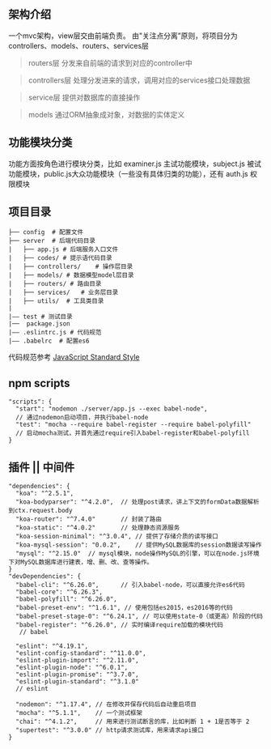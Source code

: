 ## 架构介绍
一个mvc架构，view层交由前端负责。
由"关注点分离”原则，将项目分为 controllers、models、routers、services层
> routers层
分发来自前端的请求到对应的controller中

> controllers层
处理分发进来的请求，调用对应的services接口处理数据

> service层
提供对数据库的直接操作

> models
通过ORM抽象成对象，对数据的实体定义

## 功能模块分类
功能方面按角色进行模块分类，比如 examiner.js 主试功能模块，subject.js 被试功能模块，public.js大众功能模块（一些没有具体归类的功能），还有 auth.js 权限模块

## 项目目录
```
├── config  # 配置文件
├── server  # 后端代码目录
|   ├── app.js # 后端服务入口文件
|   ├── codes/ # 提示语代码目录
|   ├── controllers/    # 操作层目录
|   ├── models/ # 数据模型model层目录
|   ├── routers/ # 路由目录
|   ├── services/   # 业务层目录
|   ├── utils/  # 工具类目录
|
|—— test # 测试目录
|──  package.json 
|—— .eslintrc.js # 代码规范
|—— .babelrc  # 配置es6
```

代码规范参考
[JavaScript Standard Style](https://github.com/standard/standard/blob/master/RULES.md)

## npm scripts
```
"scripts": {
  "start": "nodemon ./server/app.js --exec babel-node",
  // 通过nodemon启动项目，并执行babel-node
  "test": "mocha --require babel-register --require babel-polyfill"
  // 启动mocha测试，并首先通过require引入babel-register和babel-polyfill
}
```

## 插件 || 中间件
```
"dependencies": {
  "koa": "^2.5.1",     
  "koa-bodyparser": "^4.2.0",  // 处理post请求，讲上下文的formData数据解析到ctx.request.body
  "koa-router": "^7.4.0"       // 封装了路由
  "koa-static": "^4.0.2"       // 处理静态资源服务
  "koa-session-minimal": "^3.0.4", // 提供了存储介质的读写接口
  "koa-mysql-session": "0.0.2",    // 提供MySQL数据库的session数据读写操作
  "mysql": "^2.15.0"  // mysql模块，node操作MySQL的引擎，可以在node.js环境下对MySQL数据库进行建表，增、删、改、查等操作。
}
"devDependencies": {
  "babel-cli": "^6.26.0",      // 引入babel-node，可以直接允许es6代码
  "babel-core": "^6.26.3",
  "babel-polyfill": "^6.26.0",
  "babel-preset-env": "^1.6.1", // 使用包括es2015，es2016等的代码
  "babel-preset-stage-0": "^6.24.1", // 可以使用state-0（或更高）阶段的代码
  "babel-register": "^6.26.0", // 实时编译require加载的模块代码
   // babel

  "eslint": "^4.19.1",
  "eslint-config-standard": "^11.0.0",
  "eslint-plugin-import": "^2.11.0",
  "eslint-plugin-node": "^6.0.1",
  "eslint-plugin-promise": "^3.7.0",
  "eslint-plugin-standard": "^3.1.0"
  // eslint

  "nodemon": "^1.17.4", // 在修改并保存代码后自动重启项目
  "mocha": "^5.1.1",    // 一个测试框架
  "chai": "^4.1.2",     // 用来进行测试断言的库，比如判断 1 + 1是否等于 2
  "supertest": "^3.0.0" // http请求测试库，用来请求api接口
}
```
